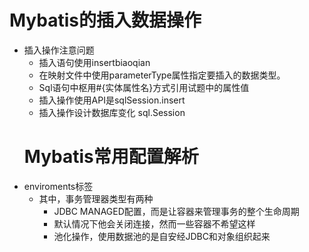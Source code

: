 # Mybatis的插入数据操作
- 插入操作注意问题
  - 插入语句使用insertbiaoqian
  - 在映射文件中使用parameterType属性指定要插入的数据类型。
  - Sql语句中枢用#{实体属性名}方式引用试题中的属性值
  - 插入操作使用API是sqlSession.insert
  - 插入操作设计数据库变化   sql.Session
  # Mybatis常用配置解析
- enviroments标签
  - 其中，事务管理器类型有两种
    -   JDBC MANAGED配置，而是让容器来管理事务的整个生命周期
    -   默认情况下他会关闭连接，然而一些容器不希望这样
    -   池化操作，使用数据池的是自安经JDBC和对象组织起来